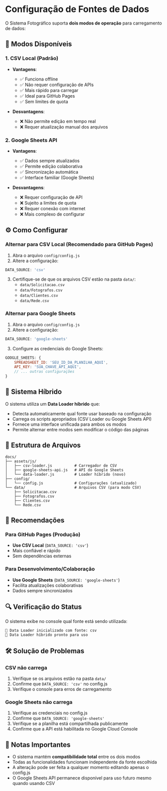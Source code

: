 # Configuração de Fontes de Dados

O Sistema Fotográfico suporta **dois modos de operação** para carregamento de dados:

## 🔧 Modos Disponíveis

### 1. **CSV Local** (Padrão)
- **Vantagens**: 
  - ✅ Funciona offline
  - ✅ Não requer configuração de APIs
  - ✅ Mais rápido para carregar
  - ✅ Ideal para GitHub Pages
  - ✅ Sem limites de quota

- **Desvantagens**:
  - ❌ Não permite edição em tempo real
  - ❌ Requer atualização manual dos arquivos

### 2. **Google Sheets API**
- **Vantagens**:
  - ✅ Dados sempre atualizados
  - ✅ Permite edição colaborativa
  - ✅ Sincronização automática
  - ✅ Interface familiar (Google Sheets)

- **Desvantagens**:
  - ❌ Requer configuração de API
  - ❌ Sujeito a limites de quota
  - ❌ Requer conexão com internet
  - ❌ Mais complexo de configurar

## ⚙️ Como Configurar

### Alternar para CSV Local (Recomendado para GitHub Pages)

1. Abra o arquivo `config/config.js`
2. Altere a configuração:
```javascript
DATA_SOURCE: 'csv'
```

3. Certifique-se de que os arquivos CSV estão na pasta `data/`:
   - `data/Solicitacao.csv`
   - `data/Fotografos.csv`
   - `data/Clientes.csv`
   - `data/Rede.csv`

### Alternar para Google Sheets

1. Abra o arquivo `config/config.js`
2. Altere a configuração:
```javascript
DATA_SOURCE: 'google-sheets'
```

3. Configure as credenciais do Google Sheets:
```javascript
GOOGLE_SHEETS: {
    SPREADSHEET_ID: 'SEU_ID_DA_PLANILHA_AQUI',
    API_KEY: 'SUA_CHAVE_API_AQUI',
    // ... outras configurações
}
```

## 🔄 Sistema Híbrido

O sistema utiliza um **Data Loader híbrido** que:

- Detecta automaticamente qual fonte usar baseado na configuração
- Carrega os scripts apropriados (CSV Loader ou Google Sheets API)
- Fornece uma interface unificada para ambos os modos
- Permite alternar entre modos sem modificar o código das páginas

## 📁 Estrutura de Arquivos

```
docs/
├── assets/js/
│   ├── csv-loader.js          # Carregador de CSV
│   ├── google-sheets-api.js   # API do Google Sheets
│   └── data-loader.js         # Loader híbrido (novo)
├── config/
│   └── config.js              # Configurações (atualizado)
└── data/                      # Arquivos CSV (para modo CSV)
    ├── Solicitacao.csv
    ├── Fotografos.csv
    ├── Clientes.csv
    └── Rede.csv
```

## 🚀 Recomendações

### Para GitHub Pages (Produção)
- **Use CSV Local** (`DATA_SOURCE: 'csv'`)
- Mais confiável e rápido
- Sem dependências externas

### Para Desenvolvimento/Colaboração
- **Use Google Sheets** (`DATA_SOURCE: 'google-sheets'`)
- Facilita atualizações colaborativas
- Dados sempre sincronizados

## 🔍 Verificação do Status

O sistema exibe no console qual fonte está sendo utilizada:
```
🔄 Data Loader inicializado com fonte: csv
🚀 Data Loader híbrido pronto para uso
```

## 🛠️ Solução de Problemas

### CSV não carrega
1. Verifique se os arquivos estão na pasta `data/`
2. Confirme que `DATA_SOURCE: 'csv'` no config.js
3. Verifique o console para erros de carregamento

### Google Sheets não carrega
1. Verifique as credenciais no config.js
2. Confirme que `DATA_SOURCE: 'google-sheets'`
3. Verifique se a planilha está compartilhada publicamente
4. Confirme que a API está habilitada no Google Cloud Console

## 📝 Notas Importantes

- O sistema mantém **compatibilidade total** entre os dois modos
- Todas as funcionalidades funcionam independente da fonte escolhida
- A alteração pode ser feita a qualquer momento editando apenas o config.js
- O Google Sheets API permanece disponível para uso futuro mesmo quando usando CSV